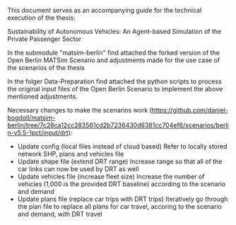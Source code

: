 This document serves as an accompanying guide for the technical execution of the thesis: 

Sustainability of Autonomous Vehicles: An Agent-based Simulation of the Private Passenger Sector

In the submodule "matsim-berlin" find attached the forked version of the Open Berlin MATSim Scenario and adjustments made for the use case of the scenarios of the thesis

In the folger Data-Preparation find attached the python scripts to process the original input files of the Open Berlin Scenario to implement the above mentioned adjustments.

Necessary changes to make the scenarios work (https://github.com/daniel-bogdoll/matsim-berlin/tree/7c28ca12cc283561cd2b7236430d6381cc704ef6/scenarios/berlin-v5.5-1pct/input/drt):

- Update config (local files instead of cloud based)
      Refer to locally stored network SHP, plans and vehicles file
- Update shape file (extend DRT range)
      Increase range so that all of the car links can now be used by DRT as well
- Update vehicles file (increase fleet size)
      Increase the number of vehicles (1,000 is the provided DRT baseline) according to the scenario and demand
- Update plans file (replace car trips with DRT trips)
      Iteratively go through the plan file to replace all plans for car travel, accoring to the scenario and demand, with DRT travel

